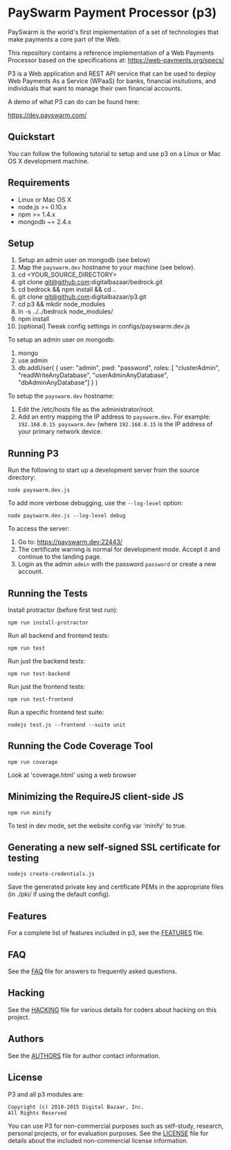 PaySwarm Payment Processor (p3)
===============================

PaySwarm is the world's first implementation of a set
of technologies that make payments a core part of 
the Web.

This repository contains a reference implementation of 
a Web Payments Processor based on the specifications 
at: https://web-payments.org/specs/

P3 is a Web application and REST API service that can 
be used to deploy Web Payments As a Service (WPaaS) for 
banks, financial insitutions, and individuals that want 
to manage their own financial accounts.

A demo of what P3 can do can be found here:

https://dev.payswarm.com/

Quickstart 
----------

You can follow the following tutorial to setup and use 
p3 on a Linux or Mac OS X development machine.

Requirements
------------

* Linux or Mac OS X
* node.js >= 0.10.x
* npm >= 1.4.x
* mongodb ~= 2.4.x

Setup
-----

1. Setup an admin user on mongodb (see below)
2. Map the `payswarm.dev` hostname to your machine (see below).
3. cd <YOUR_SOURCE_DIRECTORY>
3. git clone git@github.com:digitalbazaar/bedrock.git
4. cd bedrock && npm install && cd ..
3. git clone git@github.com:digitalbazaar/p3.git
4. cd p3 && mkdir node_modules
5. ln -s ../../bedrock node_modules/
6. npm install
5. [optional] Tweak config settings in configs/payswarm.dev.js

To setup an admin user on mongodb:

1. mongo
2. use admin
3. db.addUser( { user: "admin", pwd: "password", roles: [ "clusterAdmin", "readWriteAnyDatabase", "userAdminAnyDatabase", "dbAdminAnyDatabase"] } )

To setup the `payswarm.dev` hostname:

1. Edit the /etc/hosts file as the administrator/root.
2. Add an entry mapping the IP address to `payswarm.dev`. 
   For example: `192.168.0.15 payswarm.dev` (where `192.168.0.15` 
   is the IP address of your primary network device.

Running P3
----------

Run the following to start up a development server from the source directory:

    node payswarm.dev.js

To add more verbose debugging, use the `--log-level` option:

    node payswarm.dev.js --log-level debug

To access the server:

1. Go to: https://payswarm.dev:22443/
2. The certificate warning is normal for development mode. Accept it and 
   continue to the landing page. 
3. Login as the admin `admin` with the password `password` or create a new account.

Running the Tests
-----------------

Install protractor (before first test run):

    npm run install-protractor

Run all backend and frontend tests:

    npm run test

Run just the backend tests:

    npm run test-backend

Run just the frontend tests:

    npm run test-frontend

Run a specific frontend test suite:

    nodejs test.js --frontend --suite unit

Running the Code Coverage Tool
------------------------------

    npm run coverage

Look at 'coverage.html' using a web browser

Minimizing the RequireJS client-side JS
---------------------------------------

    npm run minify

To test in dev mode, set the website config var 'minify' to true.

Generating a new self-signed SSL certificate for testing
--------------------------------------------------------

    nodejs create-credentials.js

Save the generated private key and certificate PEMs in the appropriate files
(in ./pki/ if using the default config).

Features
--------

For a complete list of features included in p3, see the [FEATURES][] file.

FAQ
---

See the [FAQ][] file for answers to frequently asked questions.

Hacking
-------

See the [HACKING][] file for various details for coders about
hacking on this project.

Authors
-------

See the [AUTHORS][] file for author contact information.

License
-------

P3 and all p3 modules are:

    Copyright (c) 2010-2015 Digital Bazaar, Inc.
    All Rights Reserved

You can use P3 for non-commercial purposes such as self-study, 
research, personal projects, or for evaluation purposes. See 
the [LICENSE][] file for details about the included 
non-commercial license information.

[AUTHORS]: AUTHORS.md
[FEATURES]: FEATURES.md
[HACKING]: HACKING.md
[FAQ]: FAQ.md
[LICENSE]: LICENSE.md
